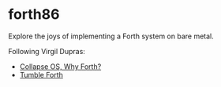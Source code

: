 # forth86

Explore the joys of implementing a Forth system on bare metal.

Following Virgil Dupras:
- [Collapse OS, Why Forth?](http://collapseos.org/forth.html)
- [Tumble Forth](https://tumbleforth.hardcoded.net)

